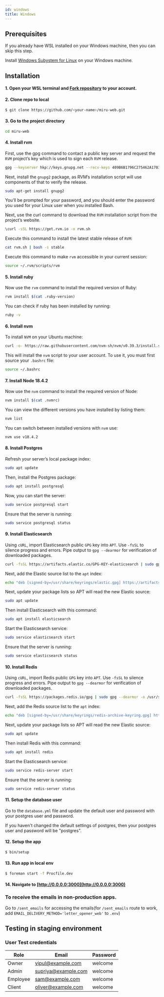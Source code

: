 ```yaml
---
id: windows
title: Windows
---
```


## Prerequisites

If you already have WSL installed on your Windows machine, then you can skip
this step.

Install
[Windows Subystem for Linux](https://learn.microsoft.com/en-us/windows/wsl/install-manual)
on your Windows machine.

## Installation

#### 1. Open your WSL terminal and [Fork repository](https://github.com/saeloun/miru-web/fork) to your account.

#### 2. Clone repo to local

```bash
$ git clone https://github.com/<your-name>/miru-web.git
```

#### 3. Go to the project directory

```bash
cd miru-web
```

#### 4. Install rvm

First, use the gpg command to contact a public key server and request the `RVM`
project’s key which is used to sign each `RVM` release.

```bash
gpg --keyserver hkp://keys.gnupg.net --recv-keys 409B6B1796C275462A1703113804BB82D39DC0E3 7D2BAF1CF37B13E2069D6956105BD0E739499BDB
```

Next, install the `gnupg2` package, as RVM’s installation script will use
components of that to verify the release.

```bash
sudo apt-get install gnupg2
```

You’ll be prompted for your password, and you should enter the password you used
for your Linux user when you installed Bash.

Next, use the curl command to download the `RVM` installation script from the
project’s website.

```bash
\curl -sSL https://get.rvm.io -o rvm.sh
```

Execute this command to install the latest stable release of `RVM`:

```bash
cat rvm.sh | bash -s stable
```

Execute this command to make `rvm` accessible in your current session:

```bash
source ~/.rvm/scripts/rvm
```

#### 5. Install ruby

Now use the `rvm` command to install the required version of Ruby:

```bash
rvm install $(cat .ruby-version)
```

You can check if ruby has been installed by running:

```bash
ruby -v
```

#### 6. Install nvm

To install `NVM` on your Ubuntu machine:

```bash
curl -o- https://raw.githubusercontent.com/nvm-sh/nvm/v0.39.3/install.sh | bash
```

This will install the `nvm` script to your user account. To use it, you must
first source your `.bashrc` file:

```bash
source ~/.bashrc
```

#### 7. Install Node 18.4.2

Now use the `nvm` command to install the required version of Node:

```bash
nvm install $(cat .nvmrc)
```

You can view the different versions you have installed by listing them:

```bash
nvm list
```

You can switch between installed versions with `nvm` use:

```bash
nvm use v18.4.2
```

#### 8. Install Postgres

Refresh your server’s local package index:

```bash
sudo apt update
```

Then, install the Postgres package:

```bash
sudo apt install postgresql
```

Now, you can start the server:

```bash
sudo service postgresql start
```

Ensure that the server is running:

```bash
sudo service postgresql status
```

#### 9. Install Elasticsearch

Using `cURL`, import Elasticsearch public `GPG` key into `APT`. Use `-fsSL` to
silence progress and errors. Pipe output to `gpg --dearmor` for verification of
downloaded packages.

```bash
curl -fsSL https://artifacts.elastic.co/GPG-KEY-elasticsearch | sudo gpg --dearmor -o /usr/share/keyrings/elastic.gpg
```

Next, add the Elastic source list to the `apt` index:

```bash
echo "deb [signed-by=/usr/share/keyrings/elastic.gpg] https://artifacts.elastic.co/packages/7.x/apt stable main" | sudo tee -a /etc/apt/sources.list.d/elastic-7.x.list
```

Next, update your package lists so APT will read the new Elastic source:

```bash
sudo apt update
```

Then install Elasticsearch with this command:

```bash
sudo apt install elasticsearch
```

Start the Elasticsearch service:

```bash
sudo service elasticsearch start
```

Ensure that the server is running:

```bash
sudo service elasticsearch status
```

#### 10. Install Redis

Using `cURL`, import Redis public `GPG` key into `APT`. Use `-fsSL` to silence
progress and errors. Pipe output to `gpg --dearmor` for verification of
downloaded packages.

```bash
curl -fsSL https://packages.redis.io/gpg | sudo gpg --dearmor -o /usr/share/keyrings/redis-archive-keyring.gpg
```

Next, add the Redis source list to the `apt` index:

```bash
echo "deb [signed-by=/usr/share/keyrings/redis-archive-keyring.gpg] https://packages.redis.io/deb $(lsb_release -cs) main" | sudo tee /etc/apt/sources.list.d/redis.list
```

Next, update your package lists so APT will read the new Elastic source:

```bash
sudo apt update
```

Then install Redis with this command:

```bash
sudo apt install redis
```

Start the Elasticsearch service:

```bash
sudo service redis-server start
```

Ensure that the server is running:

```bash
sudo service redis-server status
```

#### 11. Setup the database user

Go to the `database.yml` file and update the default user and password with your
postgres user and password.

If you haven't changed the default settings of postgres, then your postgres user
and password will be "postgres".

#### 12. Setup the app

```bash
$ bin/setup
```

#### 13. Run app in local env

```bash
$ foreman start -f Procfile.dev
```

#### 14. Navigate to [http://0.0.0.0:3000](http://0.0.0.0:3000)

### To receive the emails in non-production apps.

Go to `/sent_emails` for accessing the emails(for `/sent_emails` route to work,
add `EMAIL_DELIVERY_METHOD='letter_opener_web'` to `.env`)

## Testing in staging environment

### User Test credentials

| Role     | Email               | Password |
| -------- | ------------------- | -------- |
| Owner    | vipul@example.com   | welcome  |
| Admin    | supriya@example.com | welcome  |
| Employee | sam@example.com     | welcome  |
| Client   | oliver@example.com  | welcome  |
